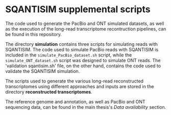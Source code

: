 # SQANTISIM supplemental scripts

The code used to generate the PacBio and ONT simulated datasets, as well as the execution of the long-read transcriptome recontruction pipelines, can be found in this repository.


The directory **simulation** contains three scripts for simulating reads with SQANTISIM. The code used to simulate PacBio reads with SQANTISIM is included in the `simulate_PacBio_dataset.sh` script, while the `simulate_ONT_dataset.sh` script was designed to simulate ONT reads. The 'validation sqantisim.sh' file, on the other hand, contains the code used to validate the SQANTISIM simulation.


The scripts used to generate the various long-read reconstructed transcriptomes using different approaches and inputs are stored in the directory **reconstructed transcriptomes**.


The reference genome and annotation, as well as PacBio and ONT sequencing data, can be found in the main thesis's *Data availability* section. 

